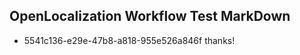 ## OpenLocalization Workflow Test MarkDown

* 5541c136-e29e-47b8-a818-955e526a846f 
thanks!



<!--HONumber=Jan16_HO4-->
